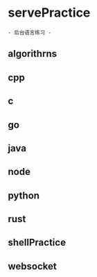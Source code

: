 # servePractice #

    - 后台语言练习 -

  ## algorithrns ##
  ## cpp ##
  ## c ##
  ## go ##
  ## java ##
  ## node ##
  ## python ##
  ## rust ##
  ## shellPractice ##
  ## websocket ##

